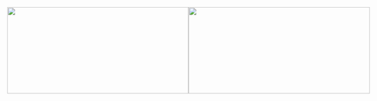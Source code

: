 <div width=846 height=200 style="display: flex; gap: 0; flex-direction: row; justify-content: center; align-items: start;">
    <img width=420 height=200 align="center" src="https://readme-stats-black-mu.vercel.app/api/top-langs/?username=igorplebanczyk&theme=transparent&hide_border=true&title_color=20A6A6&card_width=300&layout=compact&disable_animations=false&exclude_repo=readme-stats&langs_count=6" />
    <img width=420 height=200 align="center" src="https://readme-stats-black-mu.vercel.app/api?username=igorplebanczyk&theme=transparent&hide_border=true&custom_title=GitHub%20Stats&title_color=20A6A6&text_color=D4D4D4&card_width=300&disable_animations=false&hide=issues&show_icons=true" />
</div>

